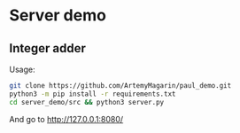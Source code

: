 # Server demo 
## Integer adder

Usage:

```bash
git clone https://github.com/ArtemyMagarin/paul_demo.git
python3 -m pip install -r requirements.txt
cd server_demo/src && python3 server.py
```

And go to http://127.0.0.1:8080/